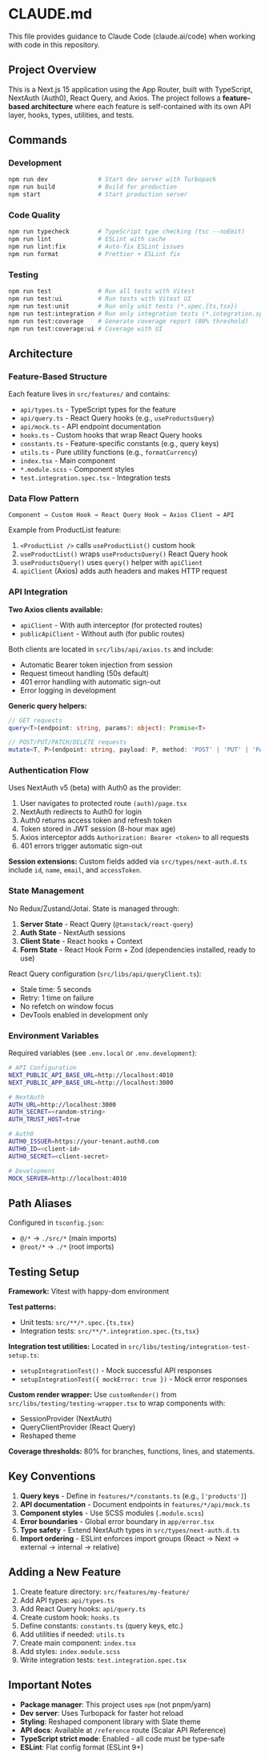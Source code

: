 # CLAUDE.md

This file provides guidance to Claude Code (claude.ai/code) when working with code in this repository.

## Project Overview

This is a Next.js 15 application using the App Router, built with TypeScript, NextAuth (Auth0), React Query, and Axios. The project follows a **feature-based architecture** where each feature is self-contained with its own API layer, hooks, types, utilities, and tests.

## Commands

### Development

```bash
npm run dev              # Start dev server with Turbopack
npm run build            # Build for production
npm start                # Start production server
```

### Code Quality

```bash
npm run typecheck        # TypeScript type checking (tsc --noEmit)
npm run lint             # ESLint with cache
npm run lint:fix         # Auto-fix ESLint issues
npm run format           # Prettier + ESLint fix
```

### Testing

```bash
npm run test             # Run all tests with Vitest
npm run test:ui          # Run tests with Vitest UI
npm run test:unit        # Run only unit tests (*.spec.{ts,tsx})
npm run test:integration # Run only integration tests (*.integration.spec.{ts,tsx})
npm run test:coverage    # Generate coverage report (80% threshold)
npm run test:coverage:ui # Coverage with UI
```

## Architecture

### Feature-Based Structure

Each feature lives in `src/features/` and contains:

- `api/types.ts` - TypeScript types for the feature
- `api/query.ts` - React Query hooks (e.g., `useProductsQuery`)
- `api/mock.ts` - API endpoint documentation
- `hooks.ts` - Custom hooks that wrap React Query hooks
- `constants.ts` - Feature-specific constants (e.g., query keys)
- `utils.ts` - Pure utility functions (e.g., `formatCurrency`)
- `index.tsx` - Main component
- `*.module.scss` - Component styles
- `test.integration.spec.tsx` - Integration tests

### Data Flow Pattern

```
Component → Custom Hook → React Query Hook → Axios Client → API
```

Example from ProductList feature:

1. `<ProductList />` calls `useProductList()` custom hook
2. `useProductList()` wraps `useProductsQuery()` React Query hook
3. `useProductsQuery()` uses `query()` helper with `apiClient`
4. `apiClient` (Axios) adds auth headers and makes HTTP request

### API Integration

**Two Axios clients available:**

- `apiClient` - With auth interceptor (for protected routes)
- `publicApiClient` - Without auth (for public routes)

Both clients are located in `src/libs/api/axios.ts` and include:

- Automatic Bearer token injection from session
- Request timeout handling (50s default)
- 401 error handling with automatic sign-out
- Error logging in development

**Generic query helpers:**

```typescript
// GET requests
query<T>(endpoint: string, params?: object): Promise<T>

// POST/PUT/PATCH/DELETE requests
mutate<T, P>(endpoint: string, payload: P, method: 'POST' | 'PUT' | 'PATCH' | 'DELETE'): Promise<T>
```

### Authentication Flow

Uses NextAuth v5 (beta) with Auth0 as the provider:

1. User navigates to protected route `(auth)/page.tsx`
2. NextAuth redirects to Auth0 for login
3. Auth0 returns access token and refresh token
4. Token stored in JWT session (8-hour max age)
5. Axios interceptor adds `Authorization: Bearer <token>` to all requests
6. 401 errors trigger automatic sign-out

**Session extensions:** Custom fields added via `src/types/next-auth.d.ts` include `id`, `name`, `email`, and `accessToken`.

### State Management

No Redux/Zustand/Jotai. State is managed through:

1. **Server State** - React Query (`@tanstack/react-query`)
2. **Auth State** - NextAuth sessions
3. **Client State** - React hooks + Context
4. **Form State** - React Hook Form + Zod (dependencies installed, ready to use)

React Query configuration (`src/libs/api/queryClient.ts`):

- Stale time: 5 seconds
- Retry: 1 time on failure
- No refetch on window focus
- DevTools enabled in development only

### Environment Variables

Required variables (see `.env.local` or `.env.development`):

```bash
# API Configuration
NEXT_PUBLIC_API_BASE_URL=http://localhost:4010
NEXT_PUBLIC_APP_BASE_URL=http://localhost:3000

# NextAuth
AUTH_URL=http://localhost:3000
AUTH_SECRET=<random-string>
AUTH_TRUST_HOST=true

# Auth0
AUTH0_ISSUER=https://your-tenant.auth0.com
AUTH0_ID=<client-id>
AUTH0_SECRET=<client-secret>

# Development
MOCK_SERVER=http://localhost:4010
```

## Path Aliases

Configured in `tsconfig.json`:

- `@/*` → `./src/*` (main imports)
- `@root/*` → `./*` (root imports)

## Testing Setup

**Framework:** Vitest with happy-dom environment

**Test patterns:**

- Unit tests: `src/**/*.spec.{ts,tsx}`
- Integration tests: `src/**/*.integration.spec.{ts,tsx}`

**Integration test utilities:**
Located in `src/libs/testing/integration-test-setup.ts`:

- `setupIntegrationTest()` - Mock successful API responses
- `setupIntegrationTest({ mockError: true })` - Mock error responses

**Custom render wrapper:**
Use `customRender()` from `src/libs/testing/testing-wrapper.tsx` to wrap components with:

- SessionProvider (NextAuth)
- QueryClientProvider (React Query)
- Reshaped theme

**Coverage thresholds:** 80% for branches, functions, lines, and statements.

## Key Conventions

1. **Query keys** - Define in `features/*/constants.ts` (e.g., `['products']`)
2. **API documentation** - Document endpoints in `features/*/api/mock.ts`
3. **Component styles** - Use SCSS modules (`.module.scss`)
4. **Error boundaries** - Global error boundary in `app/error.tsx`
5. **Type safety** - Extend NextAuth types in `src/types/next-auth.d.ts`
6. **Import ordering** - ESLint enforces import groups (React → Next → external → internal → relative)

## Adding a New Feature

1. Create feature directory: `src/features/my-feature/`
2. Add API types: `api/types.ts`
3. Add React Query hooks: `api/query.ts`
4. Create custom hook: `hooks.ts`
5. Define constants: `constants.ts` (query keys, etc.)
6. Add utilities if needed: `utils.ts`
7. Create main component: `index.tsx`
8. Add styles: `index.module.scss`
9. Write integration tests: `test.integration.spec.tsx`

## Important Notes

- **Package manager**: This project uses `npm` (not pnpm/yarn)
- **Dev server**: Uses Turbopack for faster hot reload
- **Styling**: Reshaped component library with Slate theme
- **API docs**: Available at `/reference` route (Scalar API Reference)
- **TypeScript strict mode**: Enabled - all code must be type-safe
- **ESLint**: Flat config format (ESLint 9+)
